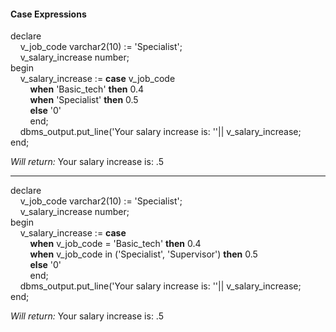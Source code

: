 <h4> Case Expressions </h4>

declare<br>
&nbsp;&nbsp;&nbsp;&nbsp;v_job_code varchar2(10) := 'Specialist';<br>
&nbsp;&nbsp;&nbsp;&nbsp;v_salary_increase number;<br>
begin<br>
&nbsp;&nbsp;&nbsp;&nbsp;v_salary_increase := <b>case</b> v_job_code<br>
&nbsp;&nbsp;&nbsp;&nbsp;&nbsp;&nbsp;&nbsp;&nbsp;**when** 'Basic_tech' **then** 0.4<br>
&nbsp;&nbsp;&nbsp;&nbsp;&nbsp;&nbsp;&nbsp;&nbsp;**when** 'Specialist' 
**then** 0.5<br>
&nbsp;&nbsp;&nbsp;&nbsp;&nbsp;&nbsp;&nbsp;&nbsp;**else** '0'<br>
&nbsp;&nbsp;&nbsp;&nbsp;&nbsp;&nbsp;&nbsp;&nbsp;end;<br>
&nbsp;&nbsp;&nbsp;&nbsp;dbms_output.put_line('Your salary increase is: 
''|| v_salary_increase;<br>
end;

_Will return:_ Your salary increase is: .5

***

declare<br>
&nbsp;&nbsp;&nbsp;&nbsp;v_job_code varchar2(10) := 'Specialist';<br>
&nbsp;&nbsp;&nbsp;&nbsp;v_salary_increase number;<br>
begin<br>
&nbsp;&nbsp;&nbsp;&nbsp;v_salary_increase := <b>case</b> <br>
&nbsp;&nbsp;&nbsp;&nbsp;&nbsp;&nbsp;&nbsp;&nbsp;**when** v_job_code = 
'Basic_tech' **then** 0.4<br>
&nbsp;&nbsp;&nbsp;&nbsp;&nbsp;&nbsp;&nbsp;&nbsp;**when** v_job_code in 
('Specialist', 'Supervisor')
**then** 0.5<br>
&nbsp;&nbsp;&nbsp;&nbsp;&nbsp;&nbsp;&nbsp;&nbsp;**else** '0'<br>
&nbsp;&nbsp;&nbsp;&nbsp;&nbsp;&nbsp;&nbsp;&nbsp;end;<br>
&nbsp;&nbsp;&nbsp;&nbsp;dbms_output.put_line('Your salary increase is:
''|| v_salary_increase;<br>
end;

_Will return:_ Your salary increase is: .5